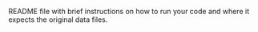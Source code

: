 README file with brief instructions on how to run your code and where it expects the
original data files.